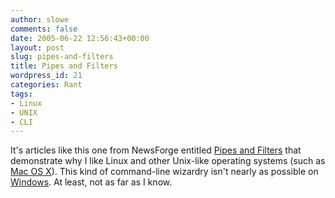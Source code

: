 ```yaml
---
author: slowe
comments: false
date: 2005-06-22 12:56:43+00:00
layout: post
slug: pipes-and-filters
title: Pipes and Filters
wordpress_id: 21
categories: Rant
tags:
- Linux
- UNIX
- CLI
---
```


It's articles like this one from NewsForge entitled [Pipes and Filters](http://technology.newsforge.com/article.pl?sid=05/06/14/1632224&from=rss) that demonstrate why I like Linux and other Unix-like operating systems (such as [Mac OS X](http://www.apple.com/macosx/)). This kind of command-line wizardry isn't nearly as possible on [Windows](http://www.microsoft.com/windows/). At least, not as far as I know.
